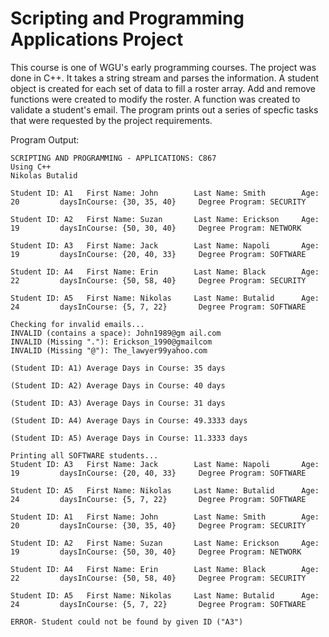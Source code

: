 # **Scripting and Programming Applications Project**

This course is one of WGU's early programming courses. The project was done in C++. It takes a string stream and parses the information. A student object is created for each set of data to fill a roster array. Add and remove functions were created to modify the roster. A function was created to validate a student's email. The program prints out a series of specfic tasks that were requested by the project requirements.

Program Output:
```
SCRIPTING AND PROGRAMMING - APPLICATIONS: C867
Using C++
Nikolas Butalid

Student ID: A1   First Name: John        Last Name: Smith        Age: 20         daysInCourse: {30, 35, 40}     Degree Program: SECURITY

Student ID: A2   First Name: Suzan       Last Name: Erickson     Age: 19         daysInCourse: {50, 30, 40}     Degree Program: NETWORK

Student ID: A3   First Name: Jack        Last Name: Napoli       Age: 19         daysInCourse: {20, 40, 33}     Degree Program: SOFTWARE

Student ID: A4   First Name: Erin        Last Name: Black        Age: 22         daysInCourse: {50, 58, 40}     Degree Program: SECURITY

Student ID: A5   First Name: Nikolas     Last Name: Butalid      Age: 24         daysInCourse: {5, 7, 22}       Degree Program: SOFTWARE

Checking for invalid emails...
INVALID (contains a space): John1989@gm ail.com
INVALID (Missing "."): Erickson_1990@gmailcom
INVALID (Missing "@"): The_lawyer99yahoo.com

(Student ID: A1) Average Days in Course: 35 days

(Student ID: A2) Average Days in Course: 40 days

(Student ID: A3) Average Days in Course: 31 days

(Student ID: A4) Average Days in Course: 49.3333 days

(Student ID: A5) Average Days in Course: 11.3333 days

Printing all SOFTWARE students...
Student ID: A3   First Name: Jack        Last Name: Napoli       Age: 19         daysInCourse: {20, 40, 33}     Degree Program: SOFTWARE

Student ID: A5   First Name: Nikolas     Last Name: Butalid      Age: 24         daysInCourse: {5, 7, 22}       Degree Program: SOFTWARE

Student ID: A1   First Name: John        Last Name: Smith        Age: 20         daysInCourse: {30, 35, 40}     Degree Program: SECURITY

Student ID: A2   First Name: Suzan       Last Name: Erickson     Age: 19         daysInCourse: {50, 30, 40}     Degree Program: NETWORK

Student ID: A4   First Name: Erin        Last Name: Black        Age: 22         daysInCourse: {50, 58, 40}     Degree Program: SECURITY

Student ID: A5   First Name: Nikolas     Last Name: Butalid      Age: 24         daysInCourse: {5, 7, 22}       Degree Program: SOFTWARE

ERROR- Student could not be found by given ID ("A3")
```
